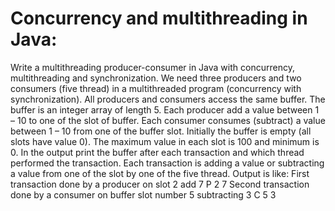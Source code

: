 # Concurrency and multithreading in Java:
Write a multithreading producer-consumer in Java with concurrency, multithreading and synchronization. We need three producers and two consumers (five thread) in a multithreaded program (concurrency with synchronization).
All producers and consumers access the same buffer.
The buffer is an integer array of length 5.
Each producer add a value between 1 – 10 to one of the slot of buffer.
Each consumer consumes (subtract) a value between 1 – 10 from one of the buffer slot. Initially the buffer is empty (all slots have value 0). The maximum value in each slot is 100 and minimum is 0. 
In the output print the buffer after each transaction and which thread performed the transaction. Each transaction is adding a value or subtracting a value from one of the slot by one of the five thread.
Output is like:
First transaction done by a producer on slot 2 add 7
P 2 7
Second transaction done by a consumer on buffer slot number 5 subtracting 3
C 5 3
